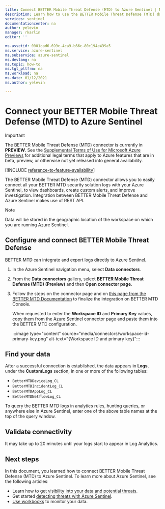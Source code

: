 ```yaml
---
title: Connect BETTER Mobile Threat Defense (MTD) to Azure Sentinel | Microsoft Docs
description: Learn how to use the BETTER Mobile Threat Defense (MTD) data connector to pull MTD logs into Azure Sentinel. View MTD data in workbooks, create alerts, and improve investigation.
services: sentinel
documentationcenter: na
author: yelevin
manager: rkarlin
editor: ''

ms.assetid: 0001cad6-699c-4ca9-b66c-80c194e439a5
ms.service: azure-sentinel
ms.subservice: azure-sentinel
ms.devlang: na
ms.topic: how-to
ms.tgt_pltfrm: na
ms.workload: na
ms.date: 01/12/2021
ms.author: yelevin

---
```


# Connect your BETTER Mobile Threat Defense (MTD) to Azure Sentinel

> [!IMPORTANT]
> The BETTER Mobile Threat Defense (MTD) connector is currently in **PREVIEW**. See the [Supplemental Terms of Use for Microsoft Azure Previews](https://azure.microsoft.com/support/legal/preview-supplemental-terms/) for additional legal terms that apply to Azure features that are in beta, preview, or otherwise not yet released into general availability.

[!INCLUDE [reference-to-feature-availability](includes/reference-to-feature-availability.md)]

The BETTER Mobile Threat Defense (MTD) connector allows you to easily connect all your BETTER MTD security solution logs with your Azure Sentinel, to view dashboards, create custom alerts, and improve investigation. Integration between BETTER Mobile Threat Defense and Azure Sentinel makes use of REST API.

> [!NOTE]
> Data will be stored in the geographic location of the workspace on which you are running Azure Sentinel.

## Configure and connect BETTER Mobile Threat Defense

BETTER MTD can integrate and export logs directly to Azure Sentinel.

1. In the Azure Sentinel navigation menu, select **Data connectors**.

1. From the **Data connectors** gallery, select **BETTER Mobile Threat Defense (MTD) (Preview)** and then **Open connector page**.

1. Follow the steps on the connector page and on [this page from the BETTER MTD Documentation](https://mtd-docs.bmobi.net/integrations/azure-sentinel/setup-integration#mtd-integration-configuration) to finalize the integration on BETTER MTD Console.

    When requested to enter the **Workspace ID** and **Primary Key** values, copy them from the Azure Sentinel connector page and paste them into the BETTER MTD configuration.

    :::image type="content" source="media/connectors/workspace-id-primary-key.png" alt-text="{Workspace ID and primary key}":::

## Find your data

After a successful connection is established, the data appears in **Logs**, under the **CustomLogs** section, in one or more of the following tables:
- `BetterMTDDeviceLog_CL`
- `BetterMTDIncidentLog_CL`
- `BetterMTDAppLog_CL`
- `BetterMTDNetflowLog_CL`

To query the BETTER MTD logs in analytics rules, hunting queries, or anywhere else in Azure Sentinel, enter one of the above table names at the top of the query window.

## Validate connectivity

It may take up to 20 minutes until your logs start to appear in Log Analytics. 

## Next steps

In this document, you learned how to connect BETTER Mobile Threat Defense (MTD) to Azure Sentinel. To learn more about Azure Sentinel, see the following articles:
- Learn how to [get visibility into your data and potential threats](get-visibility.md).
- Get started [detecting threats with Azure Sentinel](detect-threats-built-in.md).
- [Use workbooks](/azure/sentinel/articles/sentinel/monitor-your-data.md) to monitor your data.